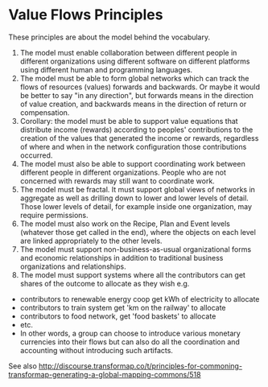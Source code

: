 # Value Flows Principles

These principles are about the model behind the vocabulary.

1. The model must enable collaboration between different people in different organizations using different software on different platforms using different human and programming languages.
2. The model must be able to form global networks which can track the flows of resources (values) forwards and backwards. Or maybe it would be better to say "in any direction", but forwards means in the direction of value creation, and backwards means in the direction of return or compensation. 
3. Corollary: the model must be able to support value equations that distribute income (rewards) according to peoples' contributions to the creation of the values that generated the income or rewards, regardless of where and when in the network configuration those contributions occurred.
4. The model must also be able to support coordinating work between different people in different organizations. People who are not concerned with rewards may still want to coordinate work.
5. The model must be fractal. It must support global views of networks in aggregate as well as drilling down to lower and lower levels of detail. Those lower levels of detail, for example inside one organization, may require permissions.
6. The model must also work on the Recipe, Plan and Event levels (whatever those get called in the end), where the objects on each level are linked appropriately to the other levels.
7. The model must support non-business-as-usual organizational forms and economic relationships in addition to traditional business organizations and relationships.
8. The model must support systems where all the contributors can get shares of the outcome to allocate as they wish e.g.

* contributors to renewable energy coop get kWh of electricity to allocate
* contributors to train system get 'km on the railway' to allocate
* contributors to food network, get 'food baskets' to allocate
* etc.
* In other words, a group can choose to introduce various monetary currencies into their flows but can also do all the coordination and accounting without introducing such artifacts.

See also http://discourse.transformap.co/t/principles-for-commoning-transformap-generating-a-global-mapping-commons/518
